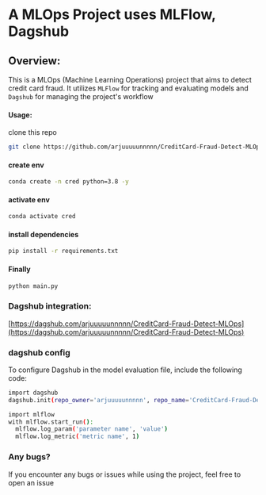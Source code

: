 # A MLOps Project uses MLFlow, Dagshub

## Overview:
This is a MLOps (Machine Learning Operations) project that aims to detect credit card fraud. It utilizes `MLFlow` for tracking and evaluating models and `Dagshub` for managing the project's workflow


#### Usage:

clone this repo
```bash
git clone https://github.com/arjuuuuunnnnn/CreditCard-Fraud-Detect-MLOps.git
```

#### create env 
```bash
conda create -n cred python=3.8 -y
```

#### activate env
```bash
conda activate cred
```

#### install dependencies
```bash
pip install -r requirements.txt
```

#### Finally
```bash
python main.py
```

### Dagshub integration:
[https://dagshub.com/arjuuuuunnnnn/CreditCard-Fraud-Detect-MLOps](https://dagshub.com/arjuuuuunnnnn/CreditCard-Fraud-Detect-MLOps)

### dagshub config
To configure Dagshub in the model evaluation file, include the following code:

```bash
import dagshub
dagshub.init(repo_owner='arjuuuuunnnnn', repo_name='CreditCard-Fraud-Detect-MLOps', mlflow=True)

import mlflow
with mlflow.start_run():
  mlflow.log_param('parameter name', 'value')
  mlflow.log_metric('metric name', 1)
```

### Any bugs?
If you encounter any bugs or issues while using the project, feel free to open an issue
